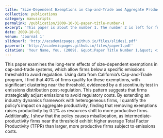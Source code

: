 ```yaml
---
title: "Size-Dependent Exemptions in Cap-and-Trade and Aggregate Productivity"
collection: publications
category: manuscripts
permalink: /publication/2009-10-01-paper-title-number-1
excerpt: 'This paper is about the number 1. The number 2 is left for future work.'
date: 2009-10-01
venue: 'Journal 1'
slidesurl: 'http://academicpages.github.io/files/slides1.pdf'
paperurl: 'http://academicpages.github.io/files/paper1.pdf'
citation: 'Your Name, You. (2009). &quot;Paper Title Number 1.&quot; <i>Journal 1</i>. 1(1).'
---
```


This paper examines the long-term effects of size-dependent exemptions in cap-and-trade systems, which allow firms below a specific emissions threshold to avoid regulation. Using data from California’s Cap-and-Trade program, I find that 40% of firms qualify for these exemptions, with significant clustering near the threshold, evidenced by a discontinuity test in emissions distribution post-regulation. This pattern suggests that firms strategically adjust emissions to avoid regulatory costs. By extending an industry dynamics framework with heterogeneous firms, I quantify the policy’s impact on aggregate productivity, finding that removing exemptions raises productivity by 0.2% as resources shift to more productive firms. Additionally, I show that the policy causes misallocation, as intermediate-productivity firms near the threshold exhibit higher average Total Factor Productivity (TFPR) than larger, more productive firms subject to emissions costs.
